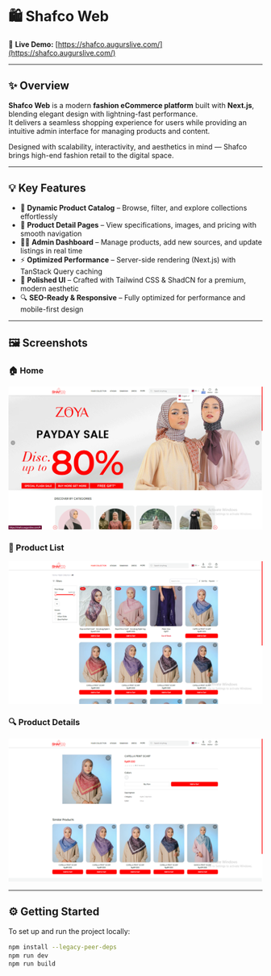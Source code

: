 # 🛍️ Shafco Web

🔗 **Live Demo:** [https://shafco.augurslive.com/](https://shafco.augurslive.com/)

---

## ✨ Overview
**Shafco Web** is a modern **fashion eCommerce platform** built with **Next.js**, blending elegant design with lightning-fast performance.  
It delivers a seamless shopping experience for users while providing an intuitive admin interface for managing products and content.  

Designed with scalability, interactivity, and aesthetics in mind — Shafco brings high-end fashion retail to the digital space.

---

## 💡 Key Features
- 🧭 **Dynamic Product Catalog** – Browse, filter, and explore collections effortlessly  
- 👗 **Product Detail Pages** – View specifications, images, and pricing with smooth navigation  
- 🧑‍💻 **Admin Dashboard** – Manage products, add new sources, and update listings in real time  
- ⚡ **Optimized Performance** – Server-side rendering (Next.js) with TanStack Query caching  
- 🎨 **Polished UI** – Crafted with Tailwind CSS & ShadCN for a premium, modern aesthetic  
- 🔍 **SEO-Ready & Responsive** – Fully optimized for performance and mobile-first design  

---

## 🖼️ Screenshots

### 🏠 Home
![Home](./public/Shafco_Home.png)

### 🛒 Product List
![Products](./public/Shafco_Products2.png)

### 🔍 Product Details
![Product Detail](./public/Shafco-Pd.png)

---

## ⚙️ Getting Started

To set up and run the project locally:

```bash
npm install --legacy-peer-deps
npm run dev
npm run build
